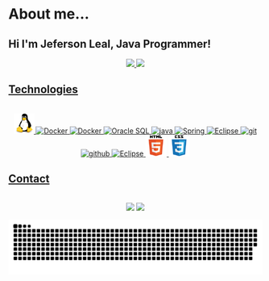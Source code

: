 # About me...

## Hi I'm Jeferson Leal, Java Programmer!
<div align="center" display: inline>
  <a href="https://github.com/jeferson-leal">
  <img height="140em" src="https://github-readme-stats.vercel.app/api?username=jeferson-leal&show_icons=true&theme=dark&include_all_commits=true&count_private=true"/>
  <img height="140em" src="https://github-readme-stats.vercel.app/api/top-langs/?username=jeferson-leal&layout=compact&langs_count=7&theme=dark"/>
</div>

  ## Technologies

<div style="display: inline_block" align="center"><br>
   <img src="https://raw.githubusercontent.com/devicons/devicon/master/icons/linux/linux-original.svg" alt="linux" width="40" height="40"/> 
   <img src="https://img.icons8.com/color/42/000000/docker.png" alt="Docker" width="42" height="42"/>
   <img src="https://img.icons8.com/color/42/000000/amazon-web-services.png" alt="Docker" width="42" height="42"/>
   <img src="https://img.icons8.com/office/42/000000/accept-database.png" alt="Oracle SQL" width="42" height="42"/>
   <img src="https://img.icons8.com/nolan/42/java-coffee-cup-logo.png" alt="java" width="42" height="42"/> 
   <img src="https://img.icons8.com/color/42/000000/spring-logo.png" alt="Spring" width="42" height="42"//>
   <img src="https://img.icons8.com/officel/42/000000/java-eclipse.png" alt="Eclipse" width="42" height="42"/>
   <img src="https://www.vectorlogo.zone/logos/git-scm/git-scm-icon.svg" alt="git" width="42" height="42"/> 
   <img src="https://img.icons8.com/ios/42/ffffff/github--v1.png" alt="github" width="42" height="42"/>
   <img src="https://img.icons8.com/color/42/000000/bitbucket.png" alt="Eclipse" width="42" height="42"/>
   <img src="https://raw.githubusercontent.com/devicons/devicon/master/icons/html5/html5-original-wordmark.svg" alt="html5" width="42" height="42"/> 
   <img src="https://raw.githubusercontent.com/devicons/devicon/master/icons/css3/css3-original-wordmark.svg" alt="css3" width="42" height="42"/>
</div>
  
  ## Contact
  <img />
  <div align="center"> 
  <a href="https://discord.gg/xMv6eSFaSN/"><img src="https://img.shields.io/badge/Discord-7289DA?style=for-the-badge&logo=discord&logoColor=white" target="_blank"></a>      
  <a href="https://www.linkedin.com/in/jeferson-leal/"><img src="https://img.shields.io/badge/-LinkedIn-%230077B5?style=for-the-badge&logo=linkedin&logoColor=white" target="_blank"></a>  
 
 ![Snake animation](https://github.com/jeferson-leal/about_me/blob/output/github-contribution-grid-snake.svg)
    
</div>
